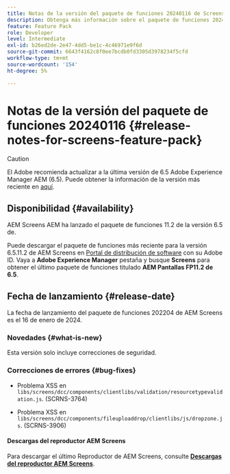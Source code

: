 ```yaml
---
title: Notas de la versión del paquete de funciones 20240116 de Screens
description: Obtenga más información sobre el paquete de funciones 20240116 de AEM Screens lanzado el 16 de enero de 2024.
feature: Feature Pack
role: Developer
level: Intermediate
exl-id: b26ed2de-2e47-4dd5-be1c-4c46971e9f6d
source-git-commit: 6643f4162c8f0ee7bcdb0fd3305d3978234f5cfd
workflow-type: tm+mt
source-wordcount: '154'
ht-degree: 5%

---
```


# Notas de la versión del paquete de funciones 20240116 {#release-notes-for-screens-feature-pack}

>[!CAUTION]
>El Adobe recomienda actualizar a la última versión de 6.5 Adobe Experience Manager AEM (6.5). Puede obtener la información de la versión más reciente en [aquí](https://experienceleague.adobe.com/es/docs/experience-manager-65/content/release-notes/release-notes).

## Disponibilidad {#availability}

AEM Screens AEM ha lanzado el paquete de funciones 11.2 de la versión 6.5 de.

Puede descargar el paquete de funciones más reciente para la versión 6.5.11.2 de AEM Screens en [Portal de distribución de software](https://experience.adobe.com/#/downloads/content/software-distribution/es/aem.html) con su Adobe ID. Vaya a **Adobe Experience Manager** pestaña y busque **Screens** para obtener el último paquete de funciones titulado **AEM Pantallas FP11.2 de 6.5**.

## Fecha de lanzamiento {#release-date}

La fecha de lanzamiento del paquete de funciones 202204 de AEM Screens es el 16 de enero de 2024.

### Novedades {#what-is-new}

Esta versión solo incluye correcciones de seguridad.

### Correcciones de errores {#bug-fixes}

* Problema XSS en `libs/screens/dcc/components/clientlibs/validation/resourcetypevalidation.js`. (SCRNS-3764)

* Problema XSS en `libs/screens/dcc/components/fileuploaddrop/clientlibs/js/dropzone.js`. (SCRNS-3906)

#### Descargas del reproductor AEM Screens

Para descargar el último Reproductor de AEM Screens, consulte **[Descargas del reproductor AEM Screens](https://download.macromedia.com/screens/index.html)**.
